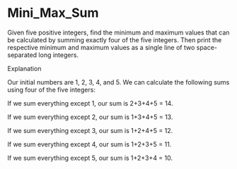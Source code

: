 # Mini_Max_Sum
Given five positive integers, find the minimum and maximum values that can be calculated by summing exactly four of the five integers. Then print the respective minimum and maximum values as a single line of two space-separated long integers.

Explanation

Our initial numbers are 1, 2, 3, 4, and 5. We can calculate the following sums using four of the five integers:

If we sum everything except 1, our sum is 2+3+4+5 = 14.

If we sum everything except 2, our sum is 1+3+4+5 = 13.

If we sum everything except 3, our sum is 1+2+4+5 = 12.

If we sum everything except 4, our sum is 1+2+3+5 = 11.

If we sum everything except 5, our sum is 1+2+3+4 = 10.
